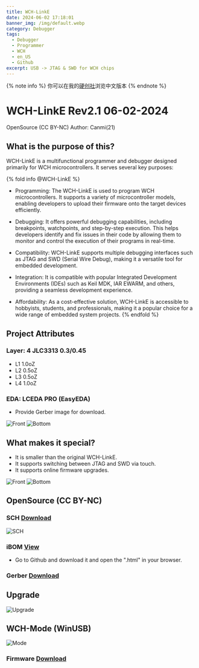 ```yaml
---
title: WCH-LinkE
date: 2024-06-02 17:18:01
banner_img: /img/default.webp
category: Debugger
tags: 
  - Debugger
  - Programmer
  - WCH
  - en_US
  - Github
excerpt: USB -> JTAG & SWD for WCH chips
---
```


{% note info %}
你可以在我的[硬创社](https://x.jlc.com/platform/detail/112563caff0b4e818ca456a768e80dff)浏览中文版本
{% endnote %} 

# WCH-LinkE Rev2.1 06-02-2024
OpenSource (CC BY-NC)
Author: Canmi(21)
## What is the purpose of this?
WCH-LinkE is a multifunctional programmer and debugger designed primarily for WCH microcontrollers. It serves several key purposes:

{% fold info @WCH-LinkE %}
- Programming: The WCH-LinkE is used to program WCH microcontrollers. It supports a variety of microcontroller models, enabling developers to upload their firmware onto the target devices efficiently.

- Debugging: It offers powerful debugging capabilities, including breakpoints, watchpoints, and step-by-step execution. This helps developers identify and fix issues in their code by allowing them to monitor and control the execution of their programs in real-time.

- Compatibility: WCH-LinkE supports multiple debugging interfaces such as JTAG and SWD (Serial Wire Debug), making it a versatile tool for embedded development.

- Integration: It is compatible with popular Integrated Development Environments (IDEs) such as Keil MDK, IAR EWARM, and others, providing a seamless development experience.

- Affordability: As a cost-effective solution, WCH-LinkE is accessible to hobbyists, students, and professionals, making it a popular choice for a wide range of embedded system projects.
{% endfold %}
## Project Attributes
### Layer: 4 JLC3313 0.3/0.45
- L1 1.0oZ 
- L2 0.5oZ 
- L3 0.5oZ 
- L4 1.0oZ 
### EDA: LCEDA PRO (EasyEDA)
- Provide Gerber image for download.

![Front](/img/blog/WCH-LinkE/WCH-LinkE_F.webp)
![Bottom](/img/blog/WCH-LinkE/WCH-LinkE_B.webp)

## What makes it special?
- It is smaller than the original WCH-LinkE.
- It supports switching between JTAG and SWD via touch.
- It supports online firmware upgrades.   
   
![Front](/img/blog/WCH-LinkE/WCH-LinkE_F_D.jpg)
![Bottom](/img/blog/WCH-LinkE/WCH-LinkE_B_D.jpg)

## OpenSource (CC BY-NC)
### SCH [Download](https://github.com/Canmi21/WCH-LinkE/blob/main/SCH_WCH-LinkE_2024-06-04.pdf)
![SCH](/img/blog/WCH-LinkE/SCH_Rev2.1.png)

### iBOM [View](https://github.com/Canmi21/WCH-LinkE/blob/main/WCH-LinkE_2024-6-4.html)
- Go to Github and download it and open the ".html" in your browser.

### Gerber [Download](https://github.com/Canmi21/WCH-LinkE/tree/main/Gerber)

## Upgrade
![Upgrade](/img/blog/WCH-LinkE/WCH-LinkE_Upgrade.jpg)

## WCH-Mode (WinUSB)
![Mode](/img/blog/WCH-LinkE/WCH-LinkE_Mode.jpg)

### Firmware [Download](https://github.com/Canmi21/WCH-LinkE/blob/main/WCH-LinkE-APP-IAP.bin)